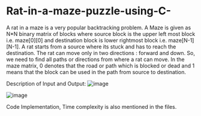 # Rat-in-a-maze-puzzle-using-C-
A rat in a maze is a very popular backtracking problem. A Maze is given as N*N binary matrix of blocks where source block is the upper left most block i.e. maze[0][0] and destination block is lower rightmost block i.e. maze[N-1][N-1]. A rat starts from a source where its stuck and has to reach the destination. The rat can move only in two directions : forward and down. So, we need to find all paths or directions from where a rat can move. 
In the maze matrix, 0 denotes that the road or path which is blocked or dead and 1 means that the block can be used in the path from source to destination.

Description of Input and Output:
![image](https://user-images.githubusercontent.com/90863360/182780048-1f733c11-486a-463f-b475-3d8410182049.png)

![image](https://user-images.githubusercontent.com/90863360/182780107-7fc1c1a5-2952-4a92-be4b-815a922da7ee.png)

Code Implementation, Time complexity is also mentioned in the files. 
